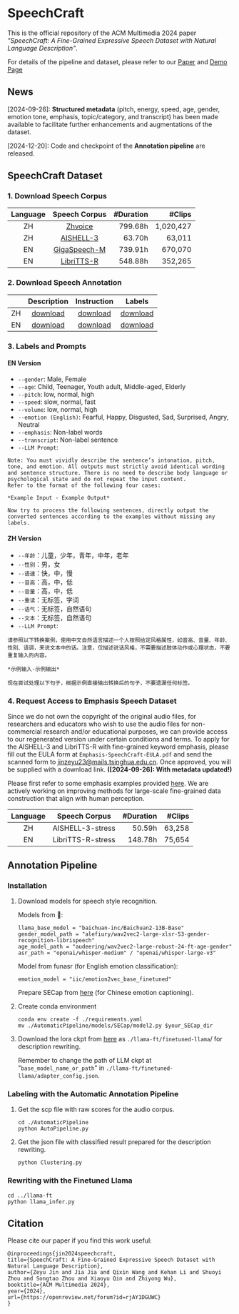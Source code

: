 # SpeechCraft

This is the official repository of the ACM Multimedia 2024 paper *"SpeechCraft: A Fine-Grained Expressive Speech Dataset with Natural Language Description"*.

For details of the pipeline and dataset, please refer to our [Paper](http://arxiv.org/abs/2408.13608) and [Demo Page](https://speechcraft2024.github.io/speechcraft2024/)

<!-- Dataset and pipeline are coming soon. -->


## News
[2024-09-26]: **Structured metadata** (pitch, energy, speed, age, gender, emotion tone, emphasis, topic/category, and transcript) has been made available to facilitate further enhancements and augmentations of the dataset.

[2024-12-20]: Code and checkpoint of the **Annotation pipeline** are released.

## SpeechCraft Dataset
### 1. Download Speech Corpus

|Language|Speech Corpus|#Duration|#Clips|
|:--------:|:--------:|--------:|--------:|
|ZH|[Zhvoice](https://github.com/fighting41love/zhvoice)|799.68h|1,020,427|
|ZH|[AISHELL-3](https://www.openslr.org/93/)|63.70h|63,011|
|EN|[GigaSpeech-M](https://huggingface.co/datasets/speechcolab/gigaspeech/tree/main/data/audio/m_files_additional)|739.91h|670,070|
|EN|[LibriTTS-R](https://www.openslr.org/141/)|548.88h|352,265|

<!-- ## Metadata Walkthrough -->
### 2. Download Speech Annotation
||Description|Instruction|Labels|
|:--------:|:--------:|:--------:|:--------:|
|ZH|[download](https://cloud.tsinghua.edu.cn/f/e66664542f534f399802/?dl=1)|[download](https://cloud.tsinghua.edu.cn/f/d6f00e027f504751b4c0/?dl=1)|[download](https://cloud.tsinghua.edu.cn/f/02a69d7c862e4422850e/?dl=1)|
|EN|[download](https://cloud.tsinghua.edu.cn/f/517428835bd5486e87e8/?dl=1)|[download](https://cloud.tsinghua.edu.cn/f/cce83dd884ed4104b1a1/?dl=1)|[download](https://cloud.tsinghua.edu.cn/f/6f05dcbcfb384ea1870b/?dl=1)|

### 3. Labels and Prompts
####  EN Version
- `--gender`: Male, Female 
- `--age`: Child, Teenager, Youth adult, Middle-aged, Elderly
- `--pitch`: low, normal, high
- `--speed`: slow, normal, fast
- `--volume`: low, normal, high
- `--emotion (English)`: Fearful, Happy, Disgusted, Sad, Surprised, Angry, Neutral
- `--emphasis`: Non-label words
- `--transcript`: Non-label sentence
- `--LLM Prompt`: 
```Given the pitch, volume, age, gender, tone, and transcript, use sentiment analysis techniques to describe in natural language what age, what gender of a person, with what kind of emotion and tone, using what kind of pitch and volume, spoke the words in the transcript.
Note: You must vividly describe the sentence’s intonation, pitch, tone, and emotion. All outputs must strictly avoid identical wording and sentence structure. There is no need to describe body language or psychological state and do not repeat the input content.
Refer to the format of the following four cases:

*Example Input - Example Output*

Now try to process the following sentences, directly output the converted sentences according to the examples without missing any labels.
```

#### ZH Version
- `--年龄`：儿童，少年，青年，中年，老年
- `--性别`：男，女
- `--语速`：快，中，慢
- `--音高`：高，中，低
- `--音量`：高，中，低
- `--重读`：无标签，字词
- `--语气`：无标签，自然语句
- `--文本`：无标签，自然语句
- `--LLM Prompt`: 
```
请参照以下转换案例，使用中文自然语言描述一个人按照给定风格属性，如音高、音量、年龄、性别、语调，来说文本中的话。注意，仅描述说话风格，不需要描述肢体动作或心理状态，不要重复输入的内容。

*示例输入-示例输出*

现在尝试处理以下句子，根据示例直接输出转换后的句子，不要遗漏任何标签。
```

### 4. Request Access to Emphasis Speech Dataset

Since we do not own the copyright of the original audio files, for researchers and educators who wish to use the audio files for non-commercial research and/or educational purposes, we can provide access to our regenerated version under certain conditions and terms. To apply for the AISHELL-3 and LibriTTS-R with fine-grained keyword emphasis, please fill out the EULA form at `Emphasis-SpeechCraft-EULA.pdf` and send the scanned form to jinzeyu23@mails.tsinghua.edu.cn. Once approved, you will be supplied with a download link. **([2024-09-26]: With metadata updated!)**

Please first refer to some emphasis examples provided [here](https://speechcraft2024.github.io/speechcraft2024/#13-examples-of-the-regenerated-emphasis-data-from-aishell-3-and-libritts-r). We are actively working on improving methods for large-scale fine-grained data construction that align with human perception.

|Language|Speech Corpus|#Duration|#Clips|
|:--------:|:--------:|--------:|--------:|
|ZH|AISHELL-3-stress|50.59h|63,258|
|EN|LibriTTS-R-stress|148.78h|75,654|


## Annotation Pipeline

### Installation

1. Download models for speech style recognition.

    Models from 🤗:

    ```
    llama_base_model = "baichuan-inc/Baichuan2-13B-Base"
    gender_model_path = "alefiury/wav2vec2-large-xlsr-53-gender-recognition-librispeech"
    age_model_path = "audeering/wav2vec2-large-robust-24-ft-age-gender"
    asr_path = "openai/whisper-medium" / "openai/whisper-large-v3"
    ```

    Model from funasr (for English emotion classification):

    ```
    emotion_model = "iic/emotion2vec_base_finetuned"
    ```

    Prepare SECap from [here](https://github.com/thuhcsi/SECap) (for Chinese emotion captioning).

2. Create conda environment
    ```
    conda env create -f ./requirements.yaml
    mv ./AutomaticPipeline/models/SECap/model2.py $your_SECap_dir
    ```

3. Download the lora ckpt from [here](https://cloud.tsinghua.edu.cn/d/548948399d7c4816b677/) as `./llama-ft/finetuned-llama`/ for description rewriting.

    Remember to change the path of LLM ckpt at "`base_model_name_or_path`" in `./llama-ft/finetuned-llama/adapter_config.json`.


### Labeling with the Automatic Annotation Pipeline

1. Get the scp file with raw scores for the audio corpus.

    ```
    cd ./AutomaticPipeline
    python AutoPipeline.py
    ```

2. Get the json file with classified result prepared for the description rewriting.
    ```
    python Clustering.py
    ```

### Rewriting with the Finetuned Llama
```
cd ../llama-ft
python llama_infer.py
```


## Citation
Please cite our paper if you find this work useful:
```
@inproceedings{jin2024speechcraft,
title={SpeechCraft: A Fine-Grained Expressive Speech Dataset with Natural Language Description},
author={Zeyu Jin and Jia Jia and Qixin Wang and Kehan Li and Shuoyi Zhou and Songtao Zhou and Xiaoyu Qin and Zhiyong Wu},
booktitle={ACM Multimedia 2024},
year={2024},
url={https://openreview.net/forum?id=rjAY1DGUWC}
}
```